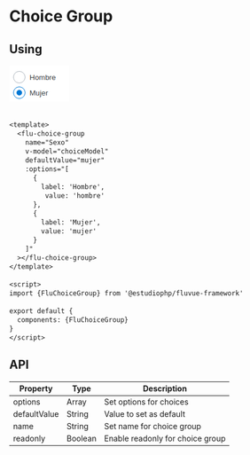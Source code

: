 # Choice Group

## Using

![](../../assets/ChoiceGroupScreenshot.png)

```vue

<template>
  <flu-choice-group
    name="Sexo"
    v-model="choiceModel"
    defaultValue="mujer"
    :options="[
      {
        label: 'Hombre',
         value: 'hombre'
      },
      {
        label: 'Mujer',
        value: 'mujer'
      }
    ]"
  ></flu-choice-group>
</template>

<script>
import {FluChoiceGroup} from '@estudiophp/fluvue-framework'

export default {
  components: {FluChoiceGroup}
}
</script>
```

## API

| Property | Type | Description |
| --- | --- | --- |
| options | Array | Set options for choices |
| defaultValue | String | Value to set as default |
| name | String | Set name for choice group |
| readonly | Boolean | Enable readonly for choice group |

